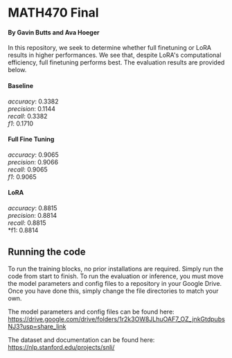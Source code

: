 # MATH470 Final  
#### By Gavin Butts and Ava Hoeger  

In this repository, we seek to determine whether full finetuning or LoRA results in higher performances. We see that, despite LoRA's computational efficiency, full finetuning performs best. The evaluation results are provided below.  

#### Baseline
*accuracy*: 0.3382  
*precision*: 0.1144  
*recall*: 0.3382  
*f1*: 0.1710  

#### Full Fine Tuning  
*accuracy*: 0.9065  
*precision*: 0.9066   
*recall*: 0.9065  
*f1*: 0.9065  

#### LoRA
*accuracy*: 0.8815  
*precision*: 0.8814  
*recall*: 0.8815  
*f1: 0.8814 


## Running the code  
To run the training blocks, no prior installations are required. Simply run the code from start to finish. To run the evaluation or inference, you must move the model parameters and config files to a repository in your Google Drive. Once you have done this, simply change the file directories to match your own.  

The model parameters and config files can be found here: <https://drive.google.com/drive/folders/1r2k3OW8JLhuOAF7_OZ_jnkGtdpubsNJ3?usp=share_link>

The dataset and documentation can be found here: <https://nlp.stanford.edu/projects/snli/>
